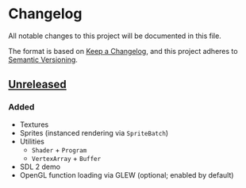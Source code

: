 # Changelog

All notable changes to this project will be documented in this file.

The format is based on [Keep a Changelog](https://keepachangelog.com/en/1.0.0/),
and this project adheres to [Semantic Versioning](https://semver.org/spec/v2.0.0.html).

## [Unreleased]

### Added
- Textures
- Sprites (instanced rendering via `SpriteBatch`)
- Utilities
  - `Shader` + `Program`
  - `VertexArray` + `Buffer`
- SDL 2 demo
- OpenGL function loading via GLEW (optional; enabled by default)

[unreleased]: https://github.com/bornabesic/kex/compare/6dca6ec...HEAD
